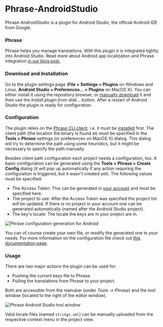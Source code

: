 # Phrase-AndroidStudio

Phrase-AndroidStudio is a plugin for Android Studio, the official Android IDE from Google.

### Phrase

Phrase helps you manage translations. With this plugin it is integrated tightly into Android Studio. Read more about Android app localization and Phrase integration [in our blog post.](https://phrase.com/blog/posts/android-how-to-translate-apps-in-android-studio/)


### Download and Installation

Go to the plugin settings page (**File > Settings > Plugins** on Windows and Linux, **Android Studio > Preferences... > Plugins** on MacOS X). You can either install it using the repository browser, or [manually download](https://plugins.jetbrains.com/plugin/7686?pr=androidstudio) it and then use the *Install plugin from disk...* button. After a restart of Android Studio the plugin is ready for configuration.


### Configuration

The plugin relies on the [Phrase CLI client](https://github.com/phrase/phrase-cli), i.e. it must be [installed](https://github.com/phrase/phrase-cli#1-install) first. The client path (the location the binary is found at) must be specified in the **Tools > Phrase** settings (or preferences on MacOS X) dialog. This dialog will try to determine the path using some heuristics, but it might be necessary to specify the path manually.

Besides client path configuration each project needs a configuration, too. A basic configuration can be generated using the **Tools > Phrase > Create Config** dialog (it will pop up automatically if any action requiring the configuration is triggered, but it wasn't created yet). The following values must be specified:

* The Access Token: This can be generated in [your account](https://phrase.com/settings/oauth_access_tokens) and must be specified here.
* The project to use: After the Access Token was specified the project list will be updated. If there is no project in your account one can be generated automatically (named after the Android Studio project).
* The key's locale: The locale the keys are in your project are in.

![Phrase configuration generation for Android](generate_config.png)

You can of course create your own file, or modify the generated one to your needs. For more information on the configuration file check out [this documentation page](https://help.phrase.com/help/phrase-for-developers).


### Usage

There are two major actions the plugin can be used for:

* Pushing the current keys file to Phrase.
* Pulling the translations from Phrase to your project.

Both are accessible from the menubar (under *Tools -> Phrase*) and the tool window (located to the right of the editor window).

![Phrase Android Studio tool window](toolwindow.png)

Valid locale files (named `strings.xml`) can be manually uploaded from the respective context menu in the project view.

